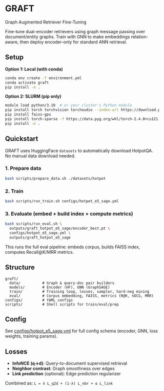 # GRAFT
Graph Augmented Retriever Fine-Tuning

Fine-tune dual-encoder retrievers using graph message passing over document/entity graphs. Train with GNN to make embeddings relation-aware, then deploy encoder-only for standard ANN retrieval.

## Setup

**Option 1: Local (with conda)**
```bash
conda env create -f environment.yml
conda activate graft
pip install -e .
```

**Option 2: SLURM (pip only)**
```bash
module load python/3.10  # or your cluster's Python module
pip install torch torchvision torchaudio --index-url https://download.pytorch.org/whl/cu121
pip install faiss-gpu
pip install torch-sparse -f https://data.pyg.org/whl/torch-2.4.0+cu121.html
pip install -e .
```

## Quickstart

GRAFT uses HuggingFace `datasets` to automatically download HotpotQA. No manual data download needed.

### 1. Prepare data
```bash
bash scripts/prepare_data.sh ./datasets/hotpot
```

### 2. Train
```bash
bash scripts/run_train.sh configs/hotpot_e5_sage.yml
```

### 3. Evaluate (embed + build index + compute metrics)
```bash
bash scripts/run_eval.sh \
  outputs/graft_hotpot_e5_sage/encoder_best.pt \
  configs/hotpot_e5_sage.yml \
  outputs/graft_hotpot_e5_sage
```

This runs the full eval pipeline: embeds corpus, builds FAISS index, computes Recall@K/MRR metrics.

## Structure

```
graft/
  data/          # Graph & query-doc pair builders
  models/        # Encoder (HF), GNN (GraphSAGE)
  train/         # Training loop, losses, sampler, hard-neg mining
  eval/          # Corpus embedding, FAISS, metrics (R@K, nDCG, MRR)
configs/         # YAML configs
scripts/         # Shell scripts for train/eval/prep
```

## Config

See [configs/hotpot_e5_sage.yml](configs/hotpot_e5_sage.yml) for full config schema (encoder, GNN, loss weights, training params).

## Losses

- **InfoNCE (q→d)**: Query-to-document supervised retrieval
- **Neighbor contrast**: Graph smoothness over edges
- **Link prediction** (optional): Edge prediction regularizer

Combined as: `L = λ L_q2d + (1-λ) L_nbr + α L_link`
